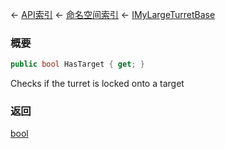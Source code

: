 ← [API索引](Api-Index) ← [命名空间索引](Namespace-Index) ← [IMyLargeTurretBase](Sandbox.ModAPI.Ingame.IMyLargeTurretBase)

### 概要

```csharp
public bool HasTarget { get; }
```

Checks if the turret is locked onto a target

### 返回

[bool](https://docs.microsoft.com/en-us/dotnet/api/System.Boolean?view=netframework-4.6)

